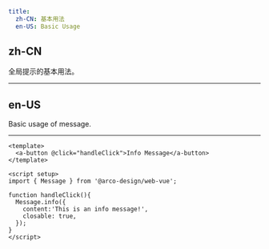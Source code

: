 ```yaml
title:
  zh-CN: 基本用法
  en-US: Basic Usage
```

## zh-CN

全局提示的基本用法。

---

## en-US

Basic usage of message.

---

```vue
<template>
  <a-button @click="handleClick">Info Message</a-button>
</template>

<script setup>
import { Message } from '@arco-design/web-vue';

function handleClick(){
  Message.info({
    content:'This is an info message!',
    closable: true,
  });
}
</script>
```
